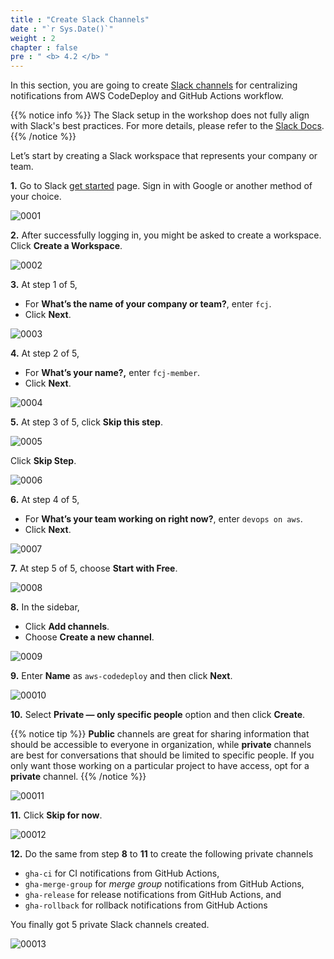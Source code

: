 ```yaml
---
title : "Create Slack Channels"
date : "`r Sys.Date()`"
weight : 2
chapter : false
pre : " <b> 4.2 </b> "
---
```


In this section, you are going to create [Slack channels](https://slack.com/help/articles/360017938993-What-is-a-channel) for centralizing notifications from AWS CodeDeploy and GitHub Actions workflow.

{{% notice info %}}
The Slack setup in the workshop does not fully align with Slack's best practices. For more details, please refer to the [Slack Docs](https://slack.com/help). 
{{% /notice %}}

Let’s start by creating a Slack workspace that represents your company or team.

**1.** Go to Slack [get started](https://slack.com/get-started#/createnew) page. Sign in with Google or another method of your choice.

![0001](/images/4/2/0001.svg?featherlight=false&width=100pc)

**2.** After successfully logging in, you might be asked to create a workspace. Click **Create a Workspace**.

![0002](/images/4/2/0002.svg?featherlight=false&width=100pc)

**3.** At step 1 of 5,

- For **What’s the name of your company or team?**, enter `fcj`.
- Click **Next**.

![0003](/images/4/2/0003.svg?featherlight=false&width=100pc)

**4.** At step 2 of 5,

- For **What’s your name?,** enter `fcj-member`.
- Click **Next**.

![0004](/images/4/2/0004.svg?featherlight=false&width=100pc)

**5.** At step 3 of 5, click **Skip this step**.

![0005](/images/4/2/0005.svg?featherlight=false&width=100pc)

Click **Skip Step**.

![0006](/images/4/2/0006.svg?featherlight=false&width=100pc)

**6.** At step 4 of 5,

- For **What’s your team working on right now?**, enter `devops on aws`.
- Click **Next**.


![0007](/images/4/2/0007.svg?featherlight=false&width=100pc)

**7.** At step 5 of 5, choose **Start with Free**.

![0008](/images/4/2/0008.svg?featherlight=false&width=100pc)

**8.** In the sidebar,

- Click **Add channels**.
- Choose **Create a new channel**.

![0009](/images/4/2/0009.svg?featherlight=false&width=100pc)

**9.** Enter **Name** as `aws-codedeploy` and then click **Next**.

![00010](/images/4/2/00010.svg?featherlight=false&width=100pc)

**10.** Select **Private — only specific people** option and then click **Create**.

{{% notice tip %}}
**Public** channels are great for sharing information that should be accessible to everyone in organization, while **private** channels are best for conversations that should be limited to specific people. If you only want those working on a particular project to have access, opt for a **private** channel.
{{% /notice %}}

![00011](/images/4/2/00011.svg?featherlight=false&width=100pc)

**11.** Click **Skip for now**.

![00012](/images/4/2/00012.svg?featherlight=false&width=100pc)

**12.** Do the same from step **8** to **11** to create the following private channels
- `gha-ci` for CI notifications from GitHub Actions, 
- `gha-merge-group` for *merge group* notifications from GitHub Actions, 
- `gha-release` for release notifications from GitHub Actions, and 
- `gha-rollback` for rollback notifications from GitHub Actions
 
You finally got 5 private Slack channels created.

![00013](/images/4/2/00013.svg?featherlight=false&width=15pc)
